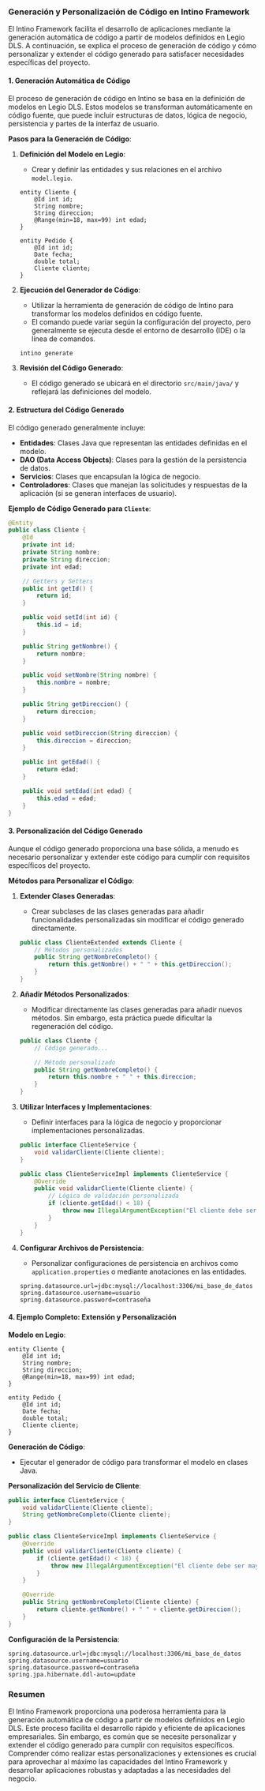 ### Generación y Personalización de Código en Intino Framework

El Intino Framework facilita el desarrollo de aplicaciones mediante la generación automática de código a partir de modelos definidos en Legio DLS. A continuación, se explica el proceso de generación de código y cómo personalizar y extender el código generado para satisfacer necesidades específicas del proyecto.

#### 1. Generación Automática de Código

El proceso de generación de código en Intino se basa en la definición de modelos en Legio DLS. Estos modelos se transforman automáticamente en código fuente, que puede incluir estructuras de datos, lógica de negocio, persistencia y partes de la interfaz de usuario.

**Pasos para la Generación de Código**:

1. **Definición del Modelo en Legio**:
   - Crear y definir las entidades y sus relaciones en el archivo `model.legio`.

   ```legio
   entity Cliente {
       @Id int id;
       String nombre;
       String direccion;
       @Range(min=18, max=99) int edad;
   }

   entity Pedido {
       @Id int id;
       Date fecha;
       double total;
       Cliente cliente;
   }
   ```

2. **Ejecución del Generador de Código**:
   - Utilizar la herramienta de generación de código de Intino para transformar los modelos definidos en código fuente.
   - El comando puede variar según la configuración del proyecto, pero generalmente se ejecuta desde el entorno de desarrollo (IDE) o la línea de comandos.

   ```sh
   intino generate
   ```

3. **Revisión del Código Generado**:
   - El código generado se ubicará en el directorio `src/main/java/` y reflejará las definiciones del modelo.

#### 2. Estructura del Código Generado

El código generado generalmente incluye:
- **Entidades**: Clases Java que representan las entidades definidas en el modelo.
- **DAO (Data Access Objects)**: Clases para la gestión de la persistencia de datos.
- **Servicios**: Clases que encapsulan la lógica de negocio.
- **Controladores**: Clases que manejan las solicitudes y respuestas de la aplicación (si se generan interfaces de usuario).

**Ejemplo de Código Generado para `Cliente`**:

```java
@Entity
public class Cliente {
    @Id
    private int id;
    private String nombre;
    private String direccion;
    private int edad;

    // Getters y Setters
    public int getId() {
        return id;
    }

    public void setId(int id) {
        this.id = id;
    }

    public String getNombre() {
        return nombre;
    }

    public void setNombre(String nombre) {
        this.nombre = nombre;
    }

    public String getDireccion() {
        return direccion;
    }

    public void setDireccion(String direccion) {
        this.direccion = direccion;
    }

    public int getEdad() {
        return edad;
    }

    public void setEdad(int edad) {
        this.edad = edad;
    }
}
```

#### 3. Personalización del Código Generado

Aunque el código generado proporciona una base sólida, a menudo es necesario personalizar y extender este código para cumplir con requisitos específicos del proyecto.

**Métodos para Personalizar el Código**:

1. **Extender Clases Generadas**:
   - Crear subclases de las clases generadas para añadir funcionalidades personalizadas sin modificar el código generado directamente.

   ```java
   public class ClienteExtended extends Cliente {
       // Métodos personalizados
       public String getNombreCompleto() {
           return this.getNombre() + " " + this.getDireccion();
       }
   }
   ```

2. **Añadir Métodos Personalizados**:
   - Modificar directamente las clases generadas para añadir nuevos métodos. Sin embargo, esta práctica puede dificultar la regeneración del código.

   ```java
   public class Cliente {
       // Código generado...

       // Método personalizado
       public String getNombreCompleto() {
           return this.nombre + " " + this.direccion;
       }
   }
   ```

3. **Utilizar Interfaces y Implementaciones**:
   - Definir interfaces para la lógica de negocio y proporcionar implementaciones personalizadas.

   ```java
   public interface ClienteService {
       void validarCliente(Cliente cliente);
   }

   public class ClienteServiceImpl implements ClienteService {
       @Override
       public void validarCliente(Cliente cliente) {
           // Lógica de validación personalizada
           if (cliente.getEdad() < 18) {
               throw new IllegalArgumentException("El cliente debe ser mayor de 18 años");
           }
       }
   }
   ```

4. **Configurar Archivos de Persistencia**:
   - Personalizar configuraciones de persistencia en archivos como `application.properties` o mediante anotaciones en las entidades.

   ```properties
   spring.datasource.url=jdbc:mysql://localhost:3306/mi_base_de_datos
   spring.datasource.username=usuario
   spring.datasource.password=contraseña
   ```

#### 4. Ejemplo Completo: Extensión y Personalización

**Modelo en Legio**:

```legio
entity Cliente {
    @Id int id;
    String nombre;
    String direccion;
    @Range(min=18, max=99) int edad;
}

entity Pedido {
    @Id int id;
    Date fecha;
    double total;
    Cliente cliente;
}
```

**Generación de Código**:
- Ejecutar el generador de código para transformar el modelo en clases Java.

**Personalización del Servicio de Cliente**:

```java
public interface ClienteService {
    void validarCliente(Cliente cliente);
    String getNombreCompleto(Cliente cliente);
}

public class ClienteServiceImpl implements ClienteService {
    @Override
    public void validarCliente(Cliente cliente) {
        if (cliente.getEdad() < 18) {
            throw new IllegalArgumentException("El cliente debe ser mayor de 18 años");
        }
    }

    @Override
    public String getNombreCompleto(Cliente cliente) {
        return cliente.getNombre() + " " + cliente.getDireccion();
    }
}
```

**Configuración de la Persistencia**:

```properties
spring.datasource.url=jdbc:mysql://localhost:3306/mi_base_de_datos
spring.datasource.username=usuario
spring.datasource.password=contraseña
spring.jpa.hibernate.ddl-auto=update
```

### Resumen

El Intino Framework proporciona una poderosa herramienta para la generación automática de código a partir de modelos definidos en Legio DLS. Este proceso facilita el desarrollo rápido y eficiente de aplicaciones empresariales. Sin embargo, es común que se necesite personalizar y extender el código generado para cumplir con requisitos específicos. Comprender cómo realizar estas personalizaciones y extensiones es crucial para aprovechar al máximo las capacidades del Intino Framework y desarrollar aplicaciones robustas y adaptadas a las necesidades del negocio.
